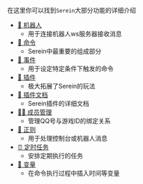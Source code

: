 
在这里你可以找到`Serein`大部分功能的详细介绍

- [🤖 机器人](Bot.md)
  - 用于连接机器人ws服务器接收消息
- [🔩 命令](Command.md)
  - Serein中最重要的组成部分
- [🎄 事件](Event.md)
  - 用于设定特定条件下触发的命令
- [🧩 插件](JSPlugin.md)
  - 极大拓展了Serein的玩法
- [📝 插件文档](JSDocs.md)
  - Serein插件的详细文档
- [👨‍💼 成员管理](Member.md)
  - 管理QQ号与游戏ID的绑定关系
- [📜 正则](Regex.md)
  - 用于处理控制台或机器人消息
- [⏰ 定时任务](Task.md)
  - 安排定期执行的任务
- [🎨 变量](Variables.md)
  - 在命令执行过程中插入时间等变量
